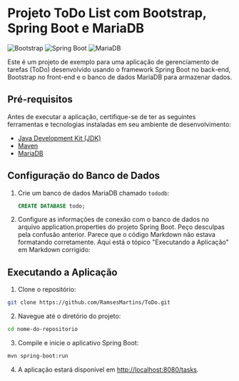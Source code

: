 # Projeto ToDo List com Bootstrap, Spring Boot e MariaDB
![Bootstrap](https://img.shields.io/badge/Bootstrap-4.1.0-7952B3?logo=bootstrap&style=flat)  ![Spring Boot](https://img.shields.io/badge/Spring%20Boot-3.1.3-6DB33F?logo=spring-boot&style=flat)  ![MariaDB](https://img.shields.io/badge/MariaDB-11.1.2-003545?logo=mariadb&style=flat)



Este é um projeto de exemplo para uma aplicação de gerenciamento de tarefas (ToDo) desenvolvido usando o framework Spring Boot no back-end, Bootstrap no front-end e o banco de dados MariaDB para armazenar dados.

## Pré-requisitos

Antes de executar a aplicação, certifique-se de ter as seguintes ferramentas e tecnologias instaladas em seu ambiente de desenvolvimento:

- [Java Development Kit (JDK)](https://www.oracle.com/java/technologies/javase-downloads.html)
- [Maven](https://maven.apache.org/download.cgi)
- [MariaDB](https://mariadb.org/download/)

## Configuração do Banco de Dados

1. Crie um banco de dados MariaDB chamado `tododb`:

   ```sql
   CREATE DATABASE todo;
2. Configure as informações de conexão com o banco de dados no arquivo application.properties do projeto Spring Boot.
Peço desculpas pela confusão anterior. Parece que o código Markdown não estava formatando corretamente. Aqui está o tópico "Executando a Aplicação" em Markdown corrigido:

## Executando a Aplicação

1. Clone o repositório:

```bash
git clone https://github.com/RamsesMartins/ToDo.git
```

2. Navegue até o diretório do projeto:

```bash
cd nome-do-repositorio
```

3. Compile e inicie o aplicativo Spring Boot:

```bash
mvn spring-boot:run
```

4. A aplicação estará disponível em [http://localhost:8080/tasks](http://localhost:8080/tasks).

